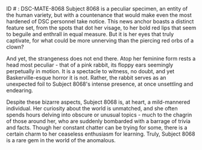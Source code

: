 ID # : DSC-MATE-8068
Subject 8068 is a peculiar specimen, an entity of the human variety, but with a countenance that would make even the most hardened of DSC personnel take notice. This news anchor boasts a distinct feature set, from the spots that dot her visage, to her bold red lips that seem to beguile and enthrall in equal measure. But it is her eyes that truly captivate, for what could be more unnerving than the piercing red orbs of a clown?

And yet, the strangeness does not end there. Atop her feminine form rests a head most peculiar - that of a pink rabbit, its floppy ears seemingly perpetually in motion. It is a spectacle to witness, no doubt, and yet Baskerville-esque horror it is not. Rather, the rabbit serves as an unexpected foil to Subject 8068's intense presence, at once unsettling and endearing.

Despite these bizarre aspects, Subject 8068 is, at heart, a mild-mannered individual. Her curiosity about the world is unmatched, and she often spends hours delving into obscure or unusual topics - much to the chagrin of those around her, who are suddenly bombarded with a barrage of trivia and facts. Though her constant chatter can be trying for some, there is a certain charm to her ceaseless enthusiasm for learning. Truly, Subject 8068 is a rare gem in the world of the anomalous.